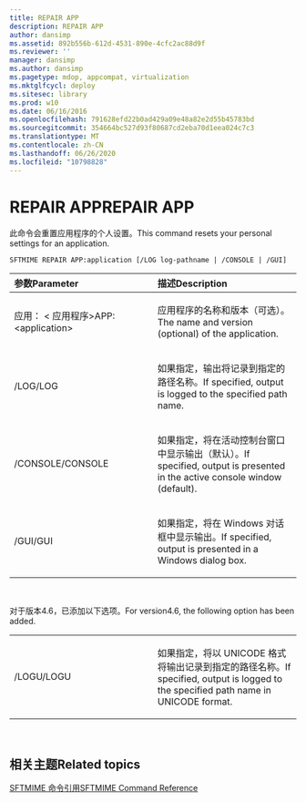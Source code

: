 ```yaml
---
title: REPAIR APP
description: REPAIR APP
author: dansimp
ms.assetid: 892b556b-612d-4531-890e-4cfc2ac88d9f
ms.reviewer: ''
manager: dansimp
ms.author: dansimp
ms.pagetype: mdop, appcompat, virtualization
ms.mktglfcycl: deploy
ms.sitesec: library
ms.prod: w10
ms.date: 06/16/2016
ms.openlocfilehash: 791628efd22b0ad429a09e48a82e2d55b45783bd
ms.sourcegitcommit: 354664bc527d93f80687cd2eba70d1eea024c7c3
ms.translationtype: MT
ms.contentlocale: zh-CN
ms.lasthandoff: 06/26/2020
ms.locfileid: "10798828"
---
```

# <span data-ttu-id="ea6dc-103">REPAIR APP</span><span class="sxs-lookup"><span data-stu-id="ea6dc-103">REPAIR APP</span></span>


<span data-ttu-id="ea6dc-104">此命令会重置应用程序的个人设置。</span><span class="sxs-lookup"><span data-stu-id="ea6dc-104">This command resets your personal settings for an application.</span></span>

`SFTMIME REPAIR APP:application [/LOG log-pathname | /CONSOLE | /GUI]`

<table>
<colgroup>
<col width="50%" />
<col width="50%" />
</colgroup>
<thead>
<tr class="header">
<th align="left"><span data-ttu-id="ea6dc-105">参数</span><span class="sxs-lookup"><span data-stu-id="ea6dc-105">Parameter</span></span></th>
<th align="left"><span data-ttu-id="ea6dc-106">描述</span><span class="sxs-lookup"><span data-stu-id="ea6dc-106">Description</span></span></th>
</tr>
</thead>
<tbody>
<tr class="odd">
<td align="left"><p><span data-ttu-id="ea6dc-107">应用： &lt; 应用程序&gt;</span><span class="sxs-lookup"><span data-stu-id="ea6dc-107">APP:&lt;application&gt;</span></span></p></td>
<td align="left"><p><span data-ttu-id="ea6dc-108">应用程序的名称和版本（可选）。</span><span class="sxs-lookup"><span data-stu-id="ea6dc-108">The name and version (optional) of the application.</span></span></p></td>
</tr>
<tr class="even">
<td align="left"><p><span data-ttu-id="ea6dc-109">/LOG</span><span class="sxs-lookup"><span data-stu-id="ea6dc-109">/LOG</span></span></p></td>
<td align="left"><p><span data-ttu-id="ea6dc-110">如果指定，输出将记录到指定的路径名称。</span><span class="sxs-lookup"><span data-stu-id="ea6dc-110">If specified, output is logged to the specified path name.</span></span></p></td>
</tr>
<tr class="odd">
<td align="left"><p><span data-ttu-id="ea6dc-111">/CONSOLE</span><span class="sxs-lookup"><span data-stu-id="ea6dc-111">/CONSOLE</span></span></p></td>
<td align="left"><p><span data-ttu-id="ea6dc-112">如果指定，将在活动控制台窗口中显示输出（默认）。</span><span class="sxs-lookup"><span data-stu-id="ea6dc-112">If specified, output is presented in the active console window (default).</span></span></p></td>
</tr>
<tr class="even">
<td align="left"><p><span data-ttu-id="ea6dc-113">/GUI</span><span class="sxs-lookup"><span data-stu-id="ea6dc-113">/GUI</span></span></p></td>
<td align="left"><p><span data-ttu-id="ea6dc-114">如果指定，将在 Windows 对话框中显示输出。</span><span class="sxs-lookup"><span data-stu-id="ea6dc-114">If specified, output is presented in a Windows dialog box.</span></span></p></td>
</tr>
</tbody>
</table>

 

<span data-ttu-id="ea6dc-115">对于版本4.6，已添加以下选项。</span><span class="sxs-lookup"><span data-stu-id="ea6dc-115">For version4.6, the following option has been added.</span></span>

<table>
<colgroup>
<col width="50%" />
<col width="50%" />
</colgroup>
<tbody>
<tr class="odd">
<td align="left"><p><span data-ttu-id="ea6dc-116">/LOGU</span><span class="sxs-lookup"><span data-stu-id="ea6dc-116">/LOGU</span></span></p></td>
<td align="left"><p><span data-ttu-id="ea6dc-117">如果指定，将以 UNICODE 格式将输出记录到指定的路径名称。</span><span class="sxs-lookup"><span data-stu-id="ea6dc-117">If specified, output is logged to the specified path name in UNICODE format.</span></span></p></td>
</tr>
</tbody>
</table>

 

## <span data-ttu-id="ea6dc-118">相关主题</span><span class="sxs-lookup"><span data-stu-id="ea6dc-118">Related topics</span></span>


[<span data-ttu-id="ea6dc-119">SFTMIME 命令引用</span><span class="sxs-lookup"><span data-stu-id="ea6dc-119">SFTMIME Command Reference</span></span>](sftmime--command-reference.md)

 

 





